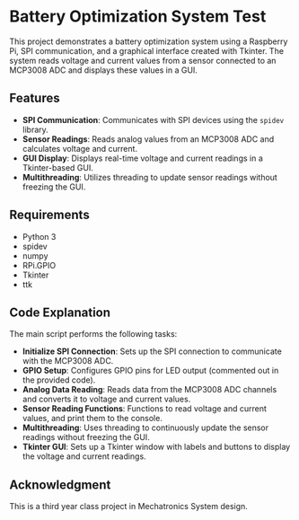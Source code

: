 # Battery Optimization System Test

This project demonstrates a battery optimization system using a Raspberry Pi, SPI communication, and a graphical interface created with Tkinter. The system reads voltage and current values from a sensor connected to an MCP3008 ADC and displays these values in a GUI.

## Features
- **SPI Communication**: Communicates with SPI devices using the `spidev` library.
- **Sensor Readings**: Reads analog values from an MCP3008 ADC and calculates voltage and current.
- **GUI Display**: Displays real-time voltage and current readings in a Tkinter-based GUI.
- **Multithreading**: Utilizes threading to update sensor readings without freezing the GUI.

## Requirements
- Python 3
- spidev
- numpy
- RPi.GPIO
- Tkinter
- ttk

## Code Explanation
The main script performs the following tasks:

- **Initialize SPI Connection**: Sets up the SPI connection to communicate with the MCP3008 ADC.
- **GPIO Setup**: Configures GPIO pins for LED output (commented out in the provided code).
- **Analog Data Reading**: Reads data from the MCP3008 ADC channels and converts it to voltage and current values.
- **Sensor Reading Functions**: Functions to read voltage and current values, and print them to the console.
- **Multithreading**: Uses threading to continuously update the sensor readings without freezing the GUI.
- **Tkinter GUI**: Sets up a Tkinter window with labels and buttons to display the voltage and current readings.

## Acknowledgment
This is a third year class project in Mechatronics System design.
